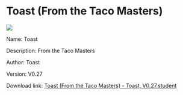 # Toast (From the Taco Masters)

<img src = "https://raw.githubusercontent.com/Arbiter1223/Koukou-Gurashi-Custom-Students/master/Students/Files/Toast%20(From%20the%20Taco%20Masters).png">

Name: Toast

Description: From the Taco Masters

Author: Toast

Version: V0.27

Download link: <a href="https://raw.githubusercontent.com/Arbiter1223/Koukou-Gurashi-Custom-Students/master/Students/Files/Toast%20(From%20the%20Taco%20Masters)%20-%20Toast%2C%20V0.27.student">Toast (From the Taco Masters) - Toast, V0.27.student</a>
